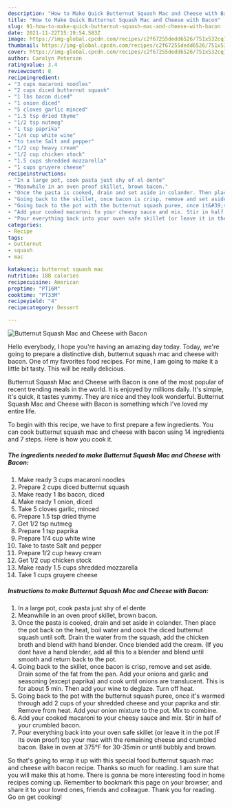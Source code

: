 ```yaml
---
description: "How to Make Quick Butternut Squash Mac and Cheese with Bacon"
title: "How to Make Quick Butternut Squash Mac and Cheese with Bacon"
slug: 91-how-to-make-quick-butternut-squash-mac-and-cheese-with-bacon
date: 2021-11-22T15:19:54.583Z
image: https://img-global.cpcdn.com/recipes/c2f67255dedd6526/751x532cq70/butternut-squash-mac-and-cheese-with-bacon-recipe-main-photo.jpg
thumbnail: https://img-global.cpcdn.com/recipes/c2f67255dedd6526/751x532cq70/butternut-squash-mac-and-cheese-with-bacon-recipe-main-photo.jpg
cover: https://img-global.cpcdn.com/recipes/c2f67255dedd6526/751x532cq70/butternut-squash-mac-and-cheese-with-bacon-recipe-main-photo.jpg
author: Carolyn Peterson
ratingvalue: 3.4
reviewcount: 8
recipeingredient:
- "3 cups macaroni noodles"
- "2 cups diced butternut squash"
- "1 lbs bacon diced"
- "1 onion diced"
- "5 cloves garlic minced"
- "1.5 tsp dried thyme"
- "1/2 tsp nutmeg"
- "1 tsp paprika"
- "1/4 cup white wine"
- "to taste Salt and pepper"
- "1/2 cup heavy cream"
- "1/2 cup chicken stock"
- "1.5 cups shredded mozzarella"
- "1 cups gruyere cheese"
recipeinstructions:
- "In a large pot, cook pasta just shy of el dente"
- "Meanwhile in an oven proof skillet, brown bacon."
- "Once the pasta is cooked, drain and set aside in colander. Then place the pot back on the heat, boil water and cook the diced butternut squash until soft. Drain the water from the squash, add the chicken broth and blend with hand blender. Once blended add the cream. (If you dont have a hand blender, add all this to a blender and blend until smooth and return back to the pot."
- "Going back to the skillet, once bacon is crisp, remove and set aside. Drain some of the fat from the pan. Add your onions and garlic and seasoning (except paprika) and cook until onions are translucent. This is for about 5 min. Then add your wine to deglaze. Turn off heat."
- "Going back to the pot with the butternut squash puree, once it&#39;s warmed through add 2 cups of your shredded cheese and your paprika and stir. Remove from heat. Add your onion mixture to the pot. Mix to combine."
- "Add your cooked macaroni to your cheesy sauce and mix. Stir in half of your crumbled bacon."
- "Pour everything back into your oven safe skillet (or leave it in the pot IF its oven proof) top your mac with the remaining cheese and crumbled bacon. Bake in oven at 375°F for 30-35min or until bubbly and brown."
categories:
- Recipe
tags:
- butternut
- squash
- mac

katakunci: butternut squash mac 
nutrition: 188 calories
recipecuisine: American
preptime: "PT16M"
cooktime: "PT33M"
recipeyield: "4"
recipecategory: Dessert

---
```



![Butternut Squash Mac and Cheese with Bacon](https://img-global.cpcdn.com/recipes/c2f67255dedd6526/751x532cq70/butternut-squash-mac-and-cheese-with-bacon-recipe-main-photo.jpg)

Hello everybody, I hope you're having an amazing day today. Today, we're going to prepare a distinctive dish, butternut squash mac and cheese with bacon. One of my favorites food recipes. For mine, I am going to make it a little bit tasty. This will be really delicious.

Butternut Squash Mac and Cheese with Bacon is one of the most popular of recent trending meals in the world. It is enjoyed by millions daily. It's simple, it's quick, it tastes yummy. They are nice and they look wonderful. Butternut Squash Mac and Cheese with Bacon is something which I've loved my entire life.




To begin with this recipe, we have to first prepare a few ingredients. You can cook butternut squash mac and cheese with bacon using 14 ingredients and 7 steps. Here is how you cook it.

<!--inarticleads1-->

##### The ingredients needed to make Butternut Squash Mac and Cheese with Bacon:

1. Make ready 3 cups macaroni noodles
1. Prepare 2 cups diced butternut squash
1. Make ready 1 lbs bacon, diced
1. Make ready 1 onion, diced
1. Take 5 cloves garlic, minced
1. Prepare 1.5 tsp dried thyme
1. Get 1/2 tsp nutmeg
1. Prepare 1 tsp paprika
1. Prepare 1/4 cup white wine
1. Take to taste Salt and pepper
1. Prepare 1/2 cup heavy cream
1. Get 1/2 cup chicken stock
1. Make ready 1.5 cups shredded mozzarella
1. Take 1 cups gruyere cheese




<!--inarticleads2-->

##### Instructions to make Butternut Squash Mac and Cheese with Bacon:

1. In a large pot, cook pasta just shy of el dente
1. Meanwhile in an oven proof skillet, brown bacon.
1. Once the pasta is cooked, drain and set aside in colander. Then place the pot back on the heat, boil water and cook the diced butternut squash until soft. Drain the water from the squash, add the chicken broth and blend with hand blender. Once blended add the cream. (If you dont have a hand blender, add all this to a blender and blend until smooth and return back to the pot.
1. Going back to the skillet, once bacon is crisp, remove and set aside. Drain some of the fat from the pan. Add your onions and garlic and seasoning (except paprika) and cook until onions are translucent. This is for about 5 min. Then add your wine to deglaze. Turn off heat.
1. Going back to the pot with the butternut squash puree, once it&#39;s warmed through add 2 cups of your shredded cheese and your paprika and stir. Remove from heat. Add your onion mixture to the pot. Mix to combine.
1. Add your cooked macaroni to your cheesy sauce and mix. Stir in half of your crumbled bacon.
1. Pour everything back into your oven safe skillet (or leave it in the pot IF its oven proof) top your mac with the remaining cheese and crumbled bacon. Bake in oven at 375°F for 30-35min or until bubbly and brown.




So that's going to wrap it up with this special food butternut squash mac and cheese with bacon recipe. Thanks so much for reading. I am sure that you will make this at home. There is gonna be more interesting food in home recipes coming up. Remember to bookmark this page on your browser, and share it to your loved ones, friends and colleague. Thank you for reading. Go on get cooking!
